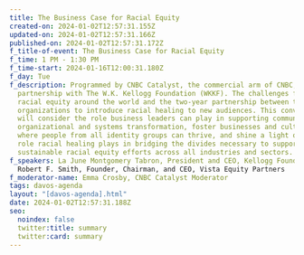 ```yaml
---
title: The Business Case for Racial Equity
created-on: 2024-01-02T12:57:31.155Z
updated-on: 2024-01-02T12:57:31.166Z
published-on: 2024-01-02T12:57:31.172Z
f_title-of-event: The Business Case for Racial Equity
f_time: 1 PM - 1:30 PM
f_time-start: 2024-01-16T12:00:31.180Z
f_day: Tue
f_description: Programmed by CNBC Catalyst, the commercial arm of CNBC, in
  partnership with The W.K. Kellogg Foundation (WKKF). The challenges facing
  racial equity around the world and the two-year partnership between their
  organizations to introduce racial healing to new audiences. This conversation
  will consider the role business leaders can play in supporting community,
  organizational and systems transformation, foster businesses and cultures
  where people from all identity groups can thrive, and shine a light on the key
  role racial healing plays in bridging the divides necessary to support robust,
  sustainable racial equity efforts across all industries and sectors.
f_speakers: La June Montgomery Tabron, President and CEO, Kellogg Foundation |
  Robert F. Smith, Founder, Chairman, and CEO, Vista Equity Partners
f_moderator-name: Emma Crosby, CNBC Catalyst Moderator
tags: davos-agenda
layout: "[davos-agenda].html"
date: 2024-01-02T12:57:31.188Z
seo:
  noindex: false
  twitter:title: summary
  twitter:card: summary
---
```

